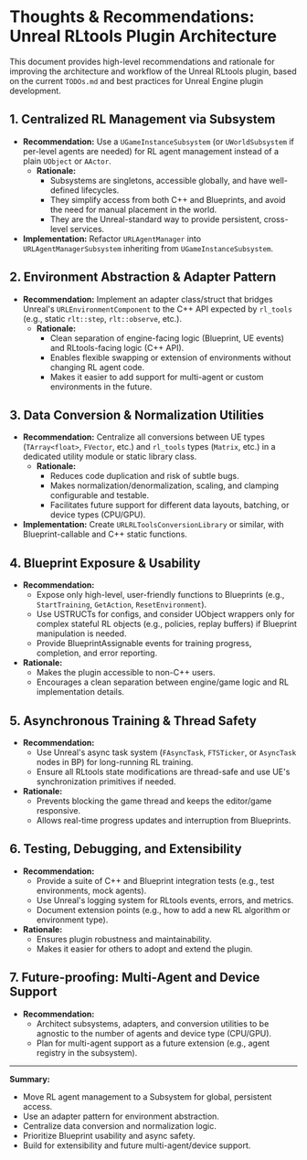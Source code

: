 # Thoughts & Recommendations: Unreal RLtools Plugin Architecture

This document provides high-level recommendations and rationale for improving the architecture and workflow of the Unreal RLtools plugin, based on the current `TODOs.md` and best practices for Unreal Engine plugin development.

## 1. Centralized RL Management via Subsystem
- **Recommendation:** Use a `UGameInstanceSubsystem` (or `UWorldSubsystem` if per-level agents are needed) for RL agent management instead of a plain `UObject` or `AActor`.
    - **Rationale:**
        - Subsystems are singletons, accessible globally, and have well-defined lifecycles.
        - They simplify access from both C++ and Blueprints, and avoid the need for manual placement in the world.
        - They are the Unreal-standard way to provide persistent, cross-level services.
- **Implementation:** Refactor `URLAgentManager` into `URLAgentManagerSubsystem` inheriting from `UGameInstanceSubsystem`.

## 2. Environment Abstraction & Adapter Pattern
- **Recommendation:** Implement an adapter class/struct that bridges Unreal's `URLEnvironmentComponent` to the C++ API expected by `rl_tools` (e.g., static `rlt::step`, `rlt::observe`, etc.).
    - **Rationale:**
        - Clean separation of engine-facing logic (Blueprint, UE events) and RLtools-facing logic (C++ API).
        - Enables flexible swapping or extension of environments without changing RL agent code.
        - Makes it easier to add support for multi-agent or custom environments in the future.

## 3. Data Conversion & Normalization Utilities
- **Recommendation:** Centralize all conversions between UE types (`TArray<float>`, `FVector`, etc.) and `rl_tools` types (`Matrix`, etc.) in a dedicated utility module or static library class.
    - **Rationale:**
        - Reduces code duplication and risk of subtle bugs.
        - Makes normalization/denormalization, scaling, and clamping configurable and testable.
        - Facilitates future support for different data layouts, batching, or device types (CPU/GPU).
- **Implementation:** Create `URLRLToolsConversionLibrary` or similar, with Blueprint-callable and C++ static functions.

## 4. Blueprint Exposure & Usability
- **Recommendation:**
    - Expose only high-level, user-friendly functions to Blueprints (e.g., `StartTraining`, `GetAction`, `ResetEnvironment`).
    - Use USTRUCTs for configs, and consider UObject wrappers only for complex stateful RL objects (e.g., policies, replay buffers) if Blueprint manipulation is needed.
    - Provide BlueprintAssignable events for training progress, completion, and error reporting.
- **Rationale:**
    - Makes the plugin accessible to non-C++ users.
    - Encourages a clean separation between engine/game logic and RL implementation details.

## 5. Asynchronous Training & Thread Safety
- **Recommendation:**
    - Use Unreal's async task system (`FAsyncTask`, `FTSTicker`, or `AsyncTask` nodes in BP) for long-running RL training.
    - Ensure all RLtools state modifications are thread-safe and use UE's synchronization primitives if needed.
- **Rationale:**
    - Prevents blocking the game thread and keeps the editor/game responsive.
    - Allows real-time progress updates and interruption from Blueprints.

## 6. Testing, Debugging, and Extensibility
- **Recommendation:**
    - Provide a suite of C++ and Blueprint integration tests (e.g., test environments, mock agents).
    - Use Unreal's logging system for RLtools events, errors, and metrics.
    - Document extension points (e.g., how to add a new RL algorithm or environment type).
- **Rationale:**
    - Ensures plugin robustness and maintainability.
    - Makes it easier for others to adopt and extend the plugin.

## 7. Future-proofing: Multi-Agent and Device Support
- **Recommendation:**
    - Architect subsystems, adapters, and conversion utilities to be agnostic to the number of agents and device type (CPU/GPU).
    - Plan for multi-agent support as a future extension (e.g., agent registry in the subsystem).

---

**Summary:**
- Move RL agent management to a Subsystem for global, persistent access.
- Use an adapter pattern for environment abstraction.
- Centralize data conversion and normalization logic.
- Prioritize Blueprint usability and async safety.
- Build for extensibility and future multi-agent/device support.

